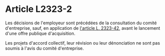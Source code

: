 # Article L2323-2

Les décisions de l'employeur sont précédées de la consultation du comité d'entreprise, sauf, en application de [l'article L. 2323-42][1], avant le lancement d'une offre publique d'acquisition. 

Les projets d'accord collectif, leur révision ou leur dénonciation ne sont pas soumis à l'avis du comité d'entreprise.

 [1]: /affichCodeArticle.do?cidTexte=LEGITEXT000006072050&idArticle=LEGIARTI000006901972&dateTexte=&categorieLien=cid
